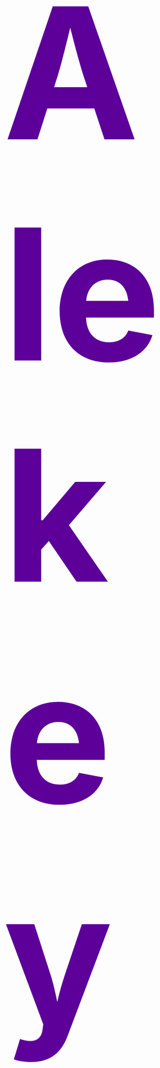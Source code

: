 <h1 style="font-size: 500px; color: #5C0099">Alekey - Areky : Desarrollador Web Full Stack</h1>
My first web site
